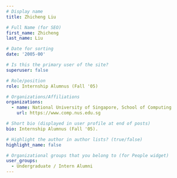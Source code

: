 ```yaml
---
# Display name
title: Zhicheng Liu

# Full Name (for SEO) 
first_name: Zhicheng
last_name: Liu

# Date for sorting
date: '2005-00'

# Is this the primary user of the site?
superuser: false

# Role/position
role: Internship Alumnus (Fall '05)

# Organizations/Affiliations
organizations:
  - name: National University of Singapore, School of Computing
    url: https://www.comp.nus.edu.sg

# Short bio (displayed in user profile at end of posts)
bio: Internship Alumnus (Fall '05). 

# Highlight the author in author lists? (true/false)
highlight_name: false

# Organizational groups that you belong to (for People widget)
user_groups:
  - Undergraduate / Intern Alumni
---
```

